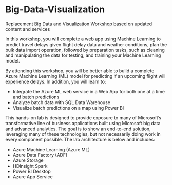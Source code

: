 # Big-Data-Visualization
Replacement Big Data and Visualization Workshop based on updated content and services

In this workshop, you will complete a web app using Machine Learning to predict travel delays given flight delay data and weather conditions, plan the bulk data import operation, followed by preparation tasks, such as cleaning and manipulating the data for testing, and training your Machine Learning model.

By attending this workshop, you will be better able to build a complete Azure Machine Learning (ML) model for predicting if an upcoming flight will experience delays. In addition, you will learn to:
* Integrate the Azure ML web service in a Web App for both one at a time and batch predictions 
* Analyze batch data with SQL Data Warehouse
* Visualize batch predictions on a map using Power BI

This hands-on lab is designed to provide exposure to many of Microsoft’s transformative line of business applications built using Microsoft big data and advanced analytics. The goal is to show an end-to-end solution, leveraging many of these technologies, but not necessarily doing work in every component possible. The lab architecture is below and includes:
* Azure Machine Learning (Azure ML)
* Azure Data Factory (ADF)
* Azure Storage
* HDInsight Spark
* Power BI Desktop
* Azure App Service
